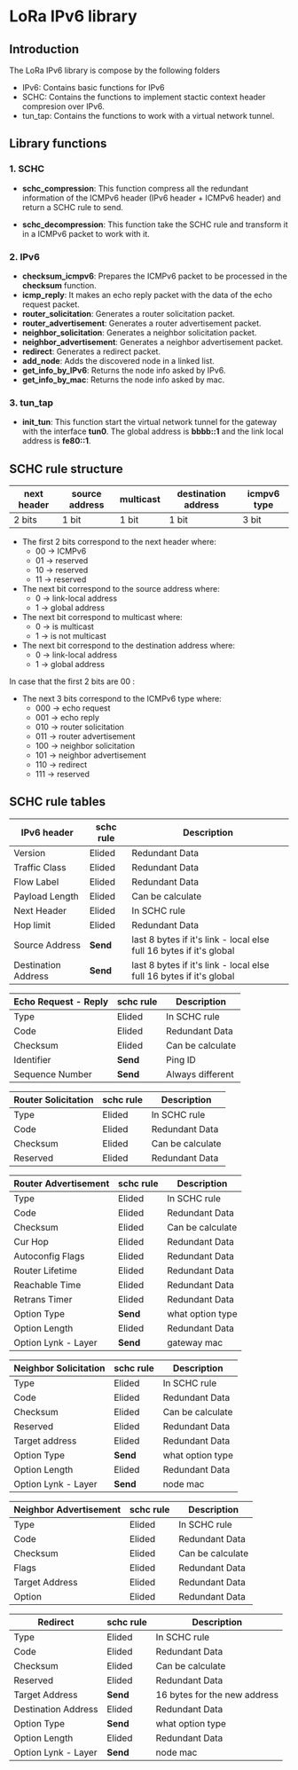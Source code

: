 # LoRa IPv6 library

## Introduction

The LoRa IPv6 library is compose by the following folders

* IPv6: Contains basic functions for IPv6
* SCHC: Contains the functions to implement stactic context header compresion over IPv6.
* tun_tap: Contains the functions to work with a virtual network tunnel.

## Library functions  

### 1. SCHC

* **schc_compression**: This function compress all the redundant information of the ICMPv6 header (IPv6 header + ICMPv6 header) and return a SCHC rule to send.
    
* **schc_decompression**: This function take the SCHC rule and transform it in a ICMPv6 packet to work with it.
 
### 2. IPv6

* **checksum_icmpv6**: Prepares the ICMPv6 packet to be processed in the **checksum** function.
* **icmp_reply**: It makes an echo reply packet with the data of the echo request packet. 
* **router_solicitation**: Generates a router solicitation packet.
* **router_advertisement**: Generates a router advertisement packet.
* **neighbor_solicitation**: Generates a neighbor solicitation packet.
* **neighbor_advertisement**: Generates a neighbor advertisement packet.
* **redirect**: Generates a redirect packet.
* **add_node**: Adds the discovered node in a linked list.
* **get_info_by_IPv6**: Returns the node info asked by IPv6.
* **get_info_by_mac**: Returns the node info asked by mac.

### 3. tun_tap

* **init_tun**: This function start the virtual network tunnel for the gateway with the interface **tun0**. The global address is **bbbb::1** and the link local address is **fe80::1**.

## SCHC rule structure

next header | source address | multicast | destination address | icmpv6 type 
--- | --- | --- | --- | --- 
2 bits | 1 bit | 1 bit | 1 bit | 3 bit |

* The first 2 bits correspond to the next header where:
    * 00 -> ICMPv6
    * 01 -> reserved
    * 10 -> reserved
    * 11 -> reserved
* The next bit correspond to the source address where:
    * 0 -> link-local address
    * 1 -> global address
* The next bit correspond to multicast where:
    * 0 -> is multicast
    * 1 -> is not multicast
* The next bit correspond to the destination address where:
    * 0 -> link-local address
    * 1 -> global address

In case that the first 2 bits are 00 : 
* The next 3 bits correspond to the ICMPv6 type where:
    * 000 -> echo request
    * 001 -> echo reply 
    * 010 -> router solicitation
    * 011 -> router advertisement
    * 100 -> neighbor solicitation
    * 101 -> neighbor advertisement
    * 110 -> redirect
    * 111 -> reserved

## SCHC rule tables

| IPv6 header | schc rule | Description |
 --- | --- | ---
 Version | Elided | Redundant Data
 Traffic Class | Elided | Redundant Data
 Flow Label | Elided | Redundant Data
 Payload Length | Elided | Can be calculate
 Next Header | Elided | In SCHC rule
 Hop limit | Elided | Redundant Data
 Source Address | **Send** | last 8 bytes if it's link - local else full 16 bytes if it's global
 Destination Address | **Send** | last 8 bytes if it's link - local else full 16 bytes if it's global
 
 | Echo Request - Reply | schc rule | Description |
 --- | --- | ---
 Type | Elided | In SCHC rule
 Code | Elided | Redundant Data
 Checksum | Elided | Can be calculate
 Identifier | **Send** | Ping ID 
 Sequence Number| **Send** | Always different
 
| Router Solicitation | schc rule | Description |
 --- | --- | ---
 Type | Elided | In SCHC rule
 Code | Elided | Redundant Data
 Checksum | Elided | Can be calculate
 Reserved | Elided | Redundant Data 
 
| Router Advertisement | schc rule | Description |
 --- | --- | ---
 Type | Elided | In SCHC rule
 Code | Elided | Redundant Data
 Checksum | Elided | Can be calculate
 Cur Hop | Elided | Redundant Data 
 Autoconfig Flags | Elided | Redundant Data 
 Router Lifetime | Elided | Redundant Data 
 Reachable Time | Elided | Redundant Data 
 Retrans Timer | Elided | Redundant Data 
 Option Type | **Send** | what option type
 Option Length | Elided | Redundant Data 
 Option Lynk - Layer| **Send** | gateway mac
 
 | Neighbor Solicitation | schc rule | Description |
 --- | --- | ---
 Type | Elided | In SCHC rule
 Code | Elided | Redundant Data
 Checksum | Elided | Can be calculate
 Reserved | Elided | Redundant Data 
 Target address | Elided| Redundant Data 
 Option Type | **Send** | what option type 
 Option Length | Elided | Redundant Data 
 Option Lynk - Layer| **Send** | node mac 
 
 | Neighbor Advertisement | schc rule | Description |
 --- | --- | ---
 Type | Elided | In SCHC rule
 Code | Elided | Redundant Data
 Checksum | Elided | Can be calculate
 Flags | Elided | Redundant Data 
 Target Address | Elided | Redundant Data 
 Option | Elided | Redundant Data 
 
  | Redirect | schc rule | Description |
 --- | --- | ---
 Type | Elided | In SCHC rule
 Code | Elided | Redundant Data
 Checksum | Elided | Can be calculate
 Reserved | Elided | Redundant Data 
 Target Address | **Send** | 16 bytes for the new address
 Destination Address | Elided | Redundant Data 
 Option Type | **Send** | what option type 
 Option Length | Elided | Redundant Data 
 Option Lynk - Layer| **Send** | node mac 
 
